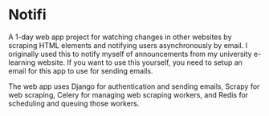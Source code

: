 # Notifi

A 1-day web app project for watching changes in other websites by scraping HTML elements and notifying users asynchronously by email. I originally used this to notify myself of announcements from my university e-learning website. If you want to use this yourself, you need to setup an email for this app to use for sending emails.

The web app uses Django for authentication and sending emails, Scrapy for web scraping, Celery for managing web scraping workers, and Redis for scheduling and queuing those workers.
